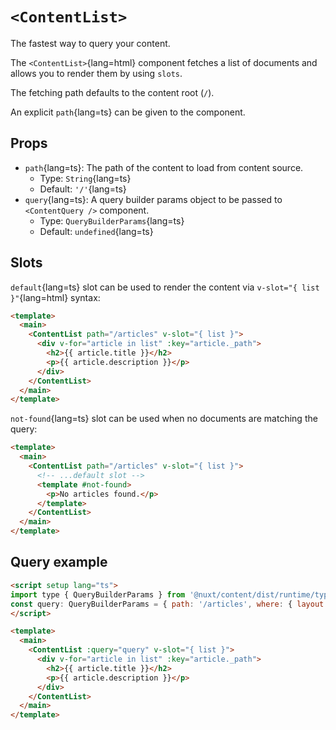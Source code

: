 # `<ContentList>`

The fastest way to query your content.

The `<ContentList>`{lang=html} component fetches a list of documents and allows you to render them by using `slots`.

The fetching path defaults to the content root (`/`).

An explicit `path`{lang=ts} can be given to the component.

## Props

- `path`{lang=ts}: The path of the content to load from content source.
  - Type: `String`{lang=ts}
  - Default: `'/'`{lang=ts}
- `query`{lang=ts}: A query builder params object to be passed to `<ContentQuery />` component.
  - Type: `QueryBuilderParams`{lang=ts}
  - Default: `undefined`{lang=ts}

## Slots

`default`{lang=ts} slot can be used to render the content via `v-slot="{ list }"`{lang=html} syntax:

```html [pages/index.vue]
<template>
  <main>
    <ContentList path="/articles" v-slot="{ list }">
      <div v-for="article in list" :key="article._path">
        <h2>{{ article.title }}</h2>
        <p>{{ article.description }}</p>
      </div>
    </ContentList>
  </main>
</template>
```

`not-found`{lang=ts} slot can be used when no documents are matching the query:

```html [pages/index.vue]
<template>
  <main>
    <ContentList path="/articles" v-slot="{ list }">
      <!-- ...default slot -->
      <template #not-found>
        <p>No articles found.</p>
      </template>
    </ContentList>
  </main>
</template>
```

## Query example

```html [pages/index.vue]
<script setup lang="ts">
import type { QueryBuilderParams } from '@nuxt/content/dist/runtime/types'
const query: QueryBuilderParams = { path: '/articles', where: { layout: 'article' }, limit: 5, sort: { date: -1 } };
</script>

<template>
  <main>
    <ContentList :query="query" v-slot="{ list }">
      <div v-for="article in list" :key="article._path">
        <h2>{{ article.title }}</h2>
        <p>{{ article.description }}</p>
      </div>
    </ContentList>
  </main>
</template>
```
